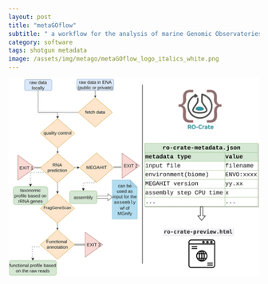 ```yaml
---
layout: post
title: "metaGOflow"
subtitle: " a workflow for the analysis of marine Genomic Observatories shotgun metagenomics data "
category: software
tags: shotgun metadata
image: /assets/img/metago/metaGOflow_logo_italics_white.png
---
```



![wf](/assets/img/metago/giad078fig1.jpeg)


<!-- https://doi.org/10.1093/gigascience/giad078 -->
